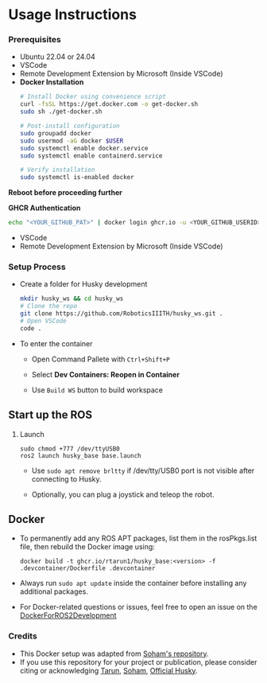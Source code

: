 # Usage Instructions

### Prerequisites


- Ubuntu 22.04 or 24.04
- VSCode
- Remote Development Extension by Microsoft (Inside VSCode)
- **Docker Installation**
  ```bash
  # Install Docker using convenience script
  curl -fsSL https://get.docker.com -o get-docker.sh
  sudo sh ./get-docker.sh

  # Post-install configuration
  sudo groupadd docker
  sudo usermod -aG docker $USER
  sudo systemctl enable docker.service
  sudo systemctl enable containerd.service

  # Verify installation
  sudo systemctl is-enabled docker
  ```

 **Reboot before proceeding further**

**GHCR Authentication** 
  ```bash
  echo "<YOUR_GITHUB_PAT>" | docker login ghcr.io -u <YOUR_GITHUB_USERID> --password-stdin
  ```

- VSCode
- Remote Development Extension by Microsoft (Inside VSCode)
  
### Setup Process
- Create a folder for Husky development
    ```bash 
    mkdir husky_ws && cd husky_ws
    # Clone the repo 
    git clone https://github.com/RoboticsIIITH/husky_ws.git .
    # Open VSCode 
    code .
    ```
- To enter the container
    - Open Command Pallete with `Ctrl+Shift+P`
    - Select **Dev Containers: Reopen in Container**

    - Use `Build WS` button to build workspace
  
  

## Start up the ROS

1. Launch
   ```
   sudo chmod +777 /dev/ttyUSB0
   ros2 launch husky_base base.launch 
   ```
   - Use ```sudo apt remove brltty``` if /dev/tty/USB0 port is not visible after connecting to Husky.

   - Optionally, you can plug a joystick and teleop the robot.

## Docker

- To permanently add any ROS APT packages, list them in the rosPkgs.list file, then rebuild the Docker image using:
   ```
   docker build -t ghcr.io/rtarun1/husky_base:<version> -f .devcontainer/Dockerfile .devcontainer
   ```
- Always run ```sudo apt update``` inside the container before installing any additional packages.
  
- For Docker-related questions or issues, feel free to open an issue on the [DockerForROS2Development](https://github.com/soham2560/DockerForROS2Development.git)


### Credits

- This Docker setup was adapted from [Soham's repository](https://github.com/soham2560/DockerForROS2Development.git).
- If you use this repository for your project or publication, please consider citing or acknowledging [Tarun](https://github.com/rtarun1), [Soham](https://github.com/soham2560), [Official Husky](https://github.com/husky/husky).
